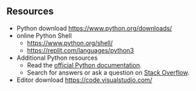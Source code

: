 ## Resources

- Python download
https://www.python.org/downloads/
- online Python Shell
  * https://www.python.org/shell/
  * https://replit.com/languages/python3
- Additional Python resources
  * Read the [official Python documentation](https://docs.python.org/3/).
  * Search for answers or ask a question on [Stack Overflow](https://stackoverflow.com/). 
- Editor download
https://code.visualstudio.com/
